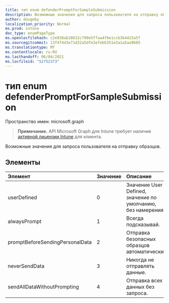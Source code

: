 ```yaml
---
title: тип enum defenderPromptForSampleSubmission
description: Возможные значения для запроса пользователя на отправку образцов.
author: dougeby
localization_priority: Normal
ms.prod: intune
doc_type: enumPageType
ms.openlocfilehash: c2e038ab28632c790e5ffaa4f6e1ccb3b4415a5f
ms.sourcegitcommit: 13f474d3e71d32a5dfe2efebb351e3a1a5aa9685
ms.translationtype: MT
ms.contentlocale: ru-RU
ms.lasthandoff: 06/04/2021
ms.locfileid: "52752373"
---
```

# <a name="defenderpromptforsamplesubmission-enum-type"></a>тип enum defenderPromptForSampleSubmission

Пространство имен: microsoft.graph

> **Примечание.** API Microsoft Graph для Intune требует наличия [активной лицензии Intune](https://go.microsoft.com/fwlink/?linkid=839381) для клиента.

Возможные значения для запроса пользователя на отправку образцов.

## <a name="members"></a>Элементы
|Элемент|Значение|Описание|
|:---|:---|:---|
|userDefined|0|Значение User Defined, значение по умолчанию, без намерения.|
|alwaysPrompt|1|Всегда подсказывай.|
|promptBeforeSendingPersonalData|2|Отправка безопасных образцов автоматически.|
|neverSendData|3|Никогда не отправлять данные.|
|sendAllDataWithoutPrompting|4 |Отправка всех данных без запроса.|




